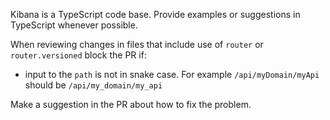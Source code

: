 Kibana is a TypeScript code base. Provide examples or suggestions in TypeScript whenever possible.

When reviewing changes in files that include use of `router` or `router.versioned` block the PR if:

* input to the `path` is not in snake case. For example `/api/myDomain/myApi` should be `/api/my_domain/my_api`

Make a suggestion in the PR about how to fix the problem.